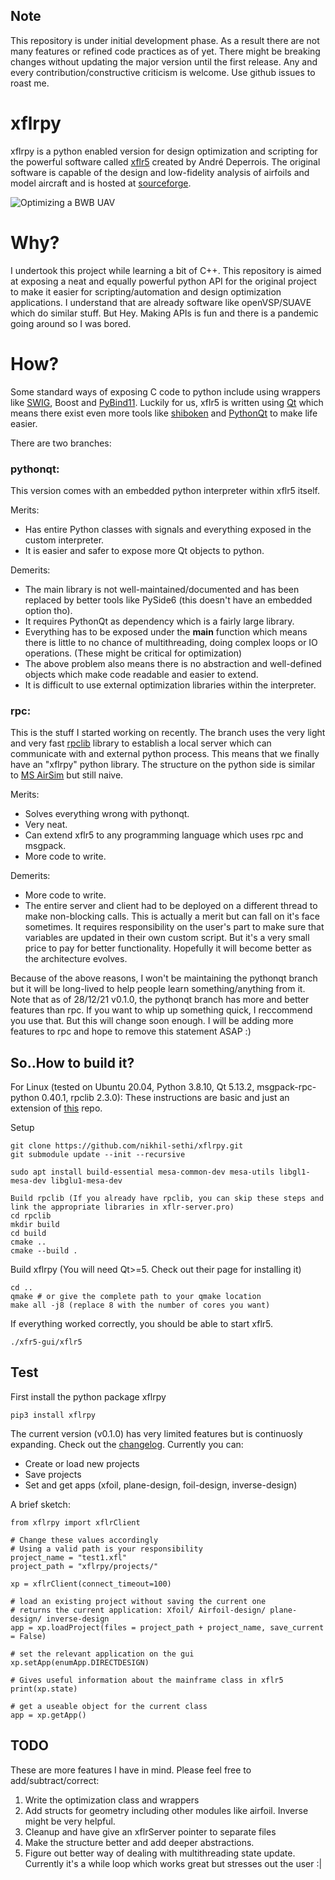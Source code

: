 ## Note
This repository is under initial development phase. As a result there are not many features or refined code practices as of yet. There might be breaking changes without updating the major version until the first release. Any and every contribution/constructive criticism is welcome. Use github issues to roast me.

# xflrpy
xflrpy is a python enabled version for design optimization and scripting for the powerful software called [xflr5](http://www.xflr5.tech/xflr5.htm) created by André Deperrois. The original software is capable of the design and low-fidelity analysis of airfoils and 
model aircraft and is hosted at [sourceforge](https://sourceforge.net/projects/xflr5/).

![Optimizing a BWB UAV](https://github.com/nikhil-sethi/xflrpy/blob/pythonqt/xflrpy.gif)

# Why?
I undertook this project while learning a bit of C++. This repository is aimed at exposing a neat
and equally powerful python API for the original project to make it easier for scripting/automation 
and design optimization applications. I understand that are already  software like
openVSP/SUAVE which do similar stuff. But Hey. Making APIs is fun and there is a pandemic going around so I was bored.

# How?
Some standard ways of exposing C code to python include using wrappers like [SWIG](https://github.com/swig/swig), 
Boost and [PyBind11](https://github.com/pybind/pybind11). Luckily for us, xflr5 is written using [Qt](https://www.qt.io/) 
which means there exist even more tools like [shiboken](https://github.com/pyside/Shiboken)
and [PythonQt](https://github.com/MeVisLab/pythonqt) to make life easier. 

There are two branches: 
### pythonqt:
This version comes with an embedded python interpreter within xflr5 itself. 

Merits:
- Has entire Python classes with signals and everything exposed in the custom interpreter. 
- It is easier and safer to expose more Qt objects to python.

Demerits:
- The main library is not well-maintained/documented and has been replaced by better tools like PySide6 (this doesn't have an embedded option tho).
- It requires PythonQt as dependency which is a fairly large library.
- Everything has to be exposed under the __main__ function which means there is little to no chance of multithreading, doing complex loops or IO operations. (These might be critical for optimization)
- The above problem also means there is no abstraction and well-defined objects which make code readable and easier to extend.
- It is difficult to use external optimization libraries within the interpreter.

### rpc:
This is the stuff I started working on recently. The branch uses the very light and very fast [rpclib](https://github.com/rpclib/rpclib) library to establish a local server which can communicate with and external python process. This means that we finally have an "xflrpy" python library. The structure on the python side is similar to [MS AirSim](https://github.com/microsoft/AirSim) but still naive. 

Merits:
- Solves everything wrong with pythonqt.
- Very neat.
- Can extend xflr5 to any programming language which uses rpc and msgpack.
- More code to write.

Demerits:
- More code to write.
- The entire server and client had to be deployed on a different thread to make non-blocking calls. This is actually a merit but can fall on it's face sometimes. It requires responsibility on the user's part to make sure that variables are updated in their own custom script. But it's a very small price to pay for better functionality. Hopefully it will become better as the architecture evolves.


Because of the above reasons, I won't be maintaining the pythonqt branch but it will be long-lived to help people learn something/anything from it.
Note that as of 28/12/21 v0.1.0, the pythonqt branch has more and better features than rpc. If you want to whip up something quick, I reccommend you use that. But this will change soon enough. I will be adding more features to rpc and hope to remove this statement ASAP :)

## So..How to build it?
For Linux (tested on Ubuntu 20.04, Python 3.8.10, Qt 5.13.2, msgpack-rpc-python 0.40.1, rpclib 2.3.0):
These instructions are basic and just an extension of [this](https://github.com/polmes/xflr5-ubuntu) repo.

Setup
```
git clone https://github.com/nikhil-sethi/xflrpy.git
git submodule update --init --recursive

sudo apt install build-essential mesa-common-dev mesa-utils libgl1-mesa-dev libglu1-mesa-dev

Build rpclib (If you already have rpclib, you can skip these steps and link the appropriate libraries in xflr-server.pro)
cd rpclib
mkdir build
cd build
cmake ..
cmake --build .
```

Build xflrpy 
(You will need Qt>=5. Check out their page for installing it)
```
cd ..
qmake # or give the complete path to your qmake location
make all -j8 (replace 8 with the number of cores you want)
```

If everything worked correctly, you should be able to start xflr5.
```
./xfr5-gui/xflr5
```

## Test
First install the python package xflrpy

```
pip3 install xflrpy
```

The current version (v0.1.0) has very limited features but is continuosly expanding. Check out the [changelog](https://github.com/nikhil-sethi/xflrpy/blob/rpc/CHANGELOG.MD). Currently you can:
- Create or load new projects
- Save projects
- Set and get apps (xfoil, plane-design, foil-design, inverse-design)

A brief sketch:
```
from xflrpy import xflrClient

# Change these values accordingly
# Using a valid path is your responsibility
project_name = "test1.xfl"
project_path = "xflrpy/projects/"

xp = xflrClient(connect_timeout=100)

# load an existing project without saving the current one
# returns the current application: Xfoil/ Airfoil-design/ plane-design/ inverse-design 
app = xp.loadProject(files = project_path + project_name, save_current = False)

# set the relevant application on the gui
xp.setApp(enumApp.DIRECTDESIGN)

# Gives useful information about the mainframe class in xflr5
print(xp.state)

# get a useable object for the current class
app = xp.getApp()

```

## TODO
These are more features I have in mind. Please feel free to add/subtract/correct:

1. Write the optimization class and wrappers
2. Add structs for geometry including other modules like airfoil. Inverse might be very helpful.
3. Cleanup and have give an xflrServer pointer to separate files
4. Make the structure better and add deeper abstractions.
5. Figure out better way of dealing with multithreading state update. Currently it's a while loop which works great but stresses out the user :|
